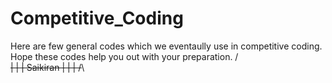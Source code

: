 # Competitive_Coding
Here are few general codes which we eventaully use in competitive coding.
Hope these codes help you out with your preparation.
/~~~~~~~~~~~~~~\
|              |
|   Saikiran   |
|              |
/~~~~~~~~~~~~~~\
